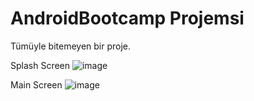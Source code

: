 # AndroidBootcamp Projemsi

Tümüyle bitemeyen bir proje.

Splash Screen
![image](https://user-images.githubusercontent.com/35369764/117553345-a9116700-b059-11eb-9707-44f1ec570786.png)

Main Screen
![image](https://user-images.githubusercontent.com/35369764/117553364-e37b0400-b059-11eb-9c0a-16c7953dbcb3.png)
